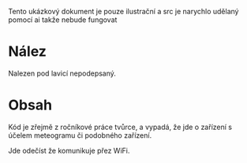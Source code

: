Tento ukázkový dokument je pouze ilustrační a src je narychlo udělaný pomocí ai takže nebude fungovat

# Nález

Nalezen pod lavicí nepodepsaný.

# Obsah

Kód je zřejmě z ročníkové práce tvůrce, a vypadá, že jde o zařízení s účelem meteogramu či podobného zařízení.

Jde odečíst že komunikuje přez WiFi.

